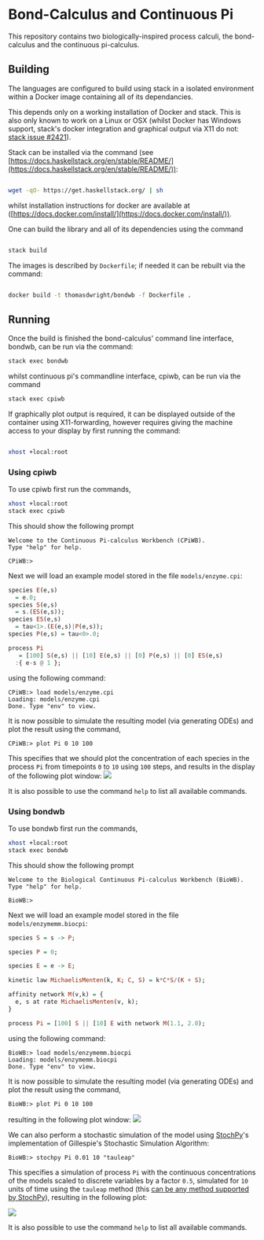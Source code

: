 # Bond-Calculus and Continuous Pi

This repository contains two biologically-inspired process calculi, the bond-calculus and the continuous pi-calculus.

## Building

The languages are configured to build using stack in a isolated environment within a Docker image containing all of its dependancies.

This depends only on a working installation of Docker and stack. This is also only known to work on a Linux or OSX (whilst Docker has Windows support, stack's docker integration and graphical output via X11 do not: [stack issue #2421](https://github.com/commercialhaskell/stack/issues/2421)).

Stack can be installed via the command (see [https://docs.haskellstack.org/en/stable/README/](https://docs.haskellstack.org/en/stable/README/)):
```sh

wget -qO- https://get.haskellstack.org/ | sh
```
whilst installation instructions for docker are available at ([https://docs.docker.com/install/](https://docs.docker.com/install/)).

One can build the library and all of its dependencies using the command
```sh

stack build
```

The images is described by ```Dockerfile```; if needed it can be rebuilt via the command:
```sh

docker build -t thomasdwright/bondwb -f Dockerfile .
```

## Running

Once the build is finished the bond-calculus' command line interface, bondwb, can be run via the command:
```sh
stack exec bondwb
```
whilst continuous pi's commandline interface, cpiwb, can be run via the command
```sh
stack exec cpiwb
```

If graphically plot output is required, it can be displayed outside of the container using X11-forwarding, however requires giving the machine access to your display by first running the command:
```bash

xhost +local:root
```

### Using cpiwb

To use cpiwb first run the commands,
```bash
xhost +local:root
stack exec cpiwb
```

This should show the following prompt
```
Welcome to the Continuous Pi-calculus Workbench (CPiWB).
Type "help" for help.

CPiWB:> 
```

Next we will load an example model stored in the file ```models/enzyme.cpi```:
```haskell
species E(e,s)
  = e.0;
species S(e,s)
  = s.(ES(e,s));
species ES(e,s)
  = tau<1>.(E(e,s)|P(e,s));
species P(e,s) = tau<0>.0;

process Pi
   = [100] S(e,s) || [10] E(e,s) || [0] P(e,s) || [0] ES(e,s)
  :{ e-s @ 1 };
```
using the following command:
```
CPiWB:> load models/enzyme.cpi
Loading: models/enzyme.cpi
Done. Type "env" to view.
```
It is now possible to simulate the resulting model (via generating ODEs)  and plot the result using the command,
```
CPiWB:> plot Pi 0 10 100
```
This specifies that we should plot the concentration of each species in the process ```Pi``` from timepoints ```0``` to ```10``` using ```100``` steps, and results in the display of the following plot window:
![](./images/enzyme-plot-window-cpi.png)

It is also possible to use the command ```help``` to list all available commands.

### Using bondwb

To use bondwb first run the commands,
```bash
xhost +local:root
stack exec bondwb
```

This should show the following prompt
```
Welcome to the Biological Continuous Pi-calculus Workbench (BioWB).
Type "help" for help.

BioWB:> 
```

Next we will load an example model stored in the file ```models/enzymemm.biocpi```:
```haskell
species S = s -> P;

species P = 0;

species E = e -> E;

kinetic law MichaelisMenten(k, K; C, S) = k*C*S/(K + S);

affinity network M(v,k) = {
  e, s at rate MichaelisMenten(v, k);
}

process Pi = [100] S || [10] E with network M(1.1, 2.0);
```
using the following command:
```
BioWB:> load models/enzymemm.biocpi
Loading: models/enzymemm.biocpi
Done. Type "env" to view.
```
It is now possible to simulate the resulting model (via generating ODEs) and plot the result using the command,
```
BioWB:> plot Pi 0 10 100
```
resulting in the following plot window:
![](./images/enzyme-plot-window-bond.png)

We can also perform a stochastic simulation of the model using [StochPy](http://stochpy.sourceforge.net/)'s implementation of Gillespie's Stochastic Simulation Algorithm:
```
BioWB:> stochpy Pi 0.01 10 "tauleap"
```

This specifies a simulation of process ```Pi``` with the continuous concentrations of the models scaled to discrete variables by a factor ```0.5```, simulated for ```10``` units of time using the ```tauleap``` method (this [can be any method supported by StochPy](http://stochpy.sourceforge.net/html/userguide_doc.html#module-3-stochastic-simulation-algorithm)), resulting in the following plot:

![](./images/enzyme-plot-window-bond-stoch.png)

It is also possible to use the command ```help``` to list all available commands.
